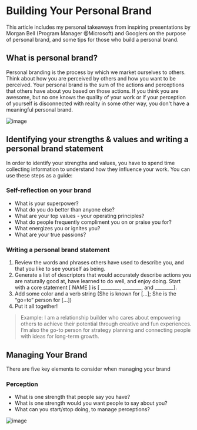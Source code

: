 # Building Your Personal Brand

This article includes my personal takeaways from inspiring presentations by Morgan Bell (Program Manager @Microsoft) and Googlers on the purpose of personal brand, and some tips for those who build a personal brand.

## What is personal brand?

Personal branding is the process by which we market ourselves to others. Think about how you are perceived by others and how you want to be perceived. Your personal brand is the sum of the actions and perceptions that others have about you based on those actions. If you think you are awesome, but no one knows the quality of your work or if your perception of yourself is disconnected with reality in some other way, you don't have a meaningful personal brand.

![image](https://user-images.githubusercontent.com/23649434/109392499-ab6f8a80-795f-11eb-9ee2-d547851d6eb2.png)

## Identifying your strengths & values and writing a personal brand statement

In order to identify your strengths and values, you have to spend time collecting information to understand how they influence your work. You can use these steps as a guide:

### Self-reflection on your brand
<ul>
    <li>What is your superpower?</li>
    <li>What do you do better than anyone else?</li>
    <li>What are your top values - your operating principles?</li>
    <li>What do people frequently compliment you on or praise you for?</li>
    <li>What energizes you or ignites you?</li>
    <li>What are your true passions?</li>
</ul>

### Writing a personal brand statement
<ol>
    <li>Review the words and phrases others have used to describe you, and that you like to see yourself as being.</li>
    <li>Generate a list of descriptors that would accurately describe actions you are naturally good at, have learned to do well, and enjoy doing. Start with a core statement [ NAME ] is [ ________, ________, and ________]. 
    </li>
    <li>Add some color and a verb string (She is known for […]; She is the “go=to” person for [...])</li>
    <li>Put it all together!</li>
</ol>

> Example: I am a relationship builder who cares about
empowering others to achieve their potential
through creative and fun experiences. I’m also the
go-to person for strategy planning and connecting
people with ideas for long-term growth.

## Managing Your Brand

There are five key elements to consider when managing your brand

### Perception
<ul>
    <li>What is one strength that people say you have?</li>
    <li>What is one strength would you want people to say about you?</li>
    <li>What can you start/stop doing, to manage perceptions?</li>
</ul>

![image](https://user-images.githubusercontent.com/23649434/109395051-ac0f1d80-796d-11eb-8aff-8bb7894c59b5.png)

